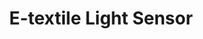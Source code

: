 ---
title: E-textile Light Sensor
layout: page
src: light_sensor_example.mp4
index: 5
type: video
alt: A demonstration of an e-textile that reacts to a light sensor. As a hand covers the e-textile, the connected LEDs turn off one by one. When the hand is removed, all of the LEDs turn back on.
---